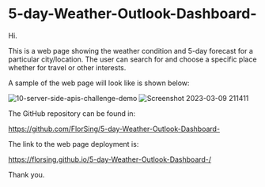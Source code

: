 # 5-day-Weather-Outlook-Dashboard-

Hi.

This is a web page showing the weather condition and 5-day forecast for a particular city/location.
The user can search for and choose a specific place whether for travel or other interests.

A sample of the web page will look like is shown below:

![10-server-side-apis-challenge-demo](https://user-images.githubusercontent.com/118206899/216031894-3cbacee0-9a3d-446f-a761-43327770c684.png)
![Screenshot 2023-03-09 211411](https://user-images.githubusercontent.com/118206899/225059403-087f4be1-be53-41d3-b942-d9bd35c5c0ed.png)


The GitHub repository can be found in:

https://github.com/FlorSing/5-day-Weather-Outlook-Dashboard-


The link to the web page deployment is:

https://florsing.github.io/5-day-Weather-Outlook-Dashboard-/


Thank you.
